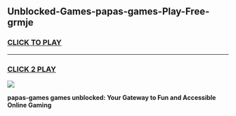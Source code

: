 
## Unblocked-Games-papas-games-Play-Free-grmje
<h3>
<a href="https://premium76.site?title=papas-games&ref=15A">CLICK TO PLAY</a></h3>
<hr>

<h3>
<a href="https://premium76.site?title=papas-games&ref=15A">CLICK 2 PLAY</a>
  
</h3>

<a href="https://premium76.site?title=papas-games&ref=15A"><img src="https://clearcache.store/games.png"></a>


**papas-games games unblocked: Your Gateway to Fun and Accessible Online Gaming**
